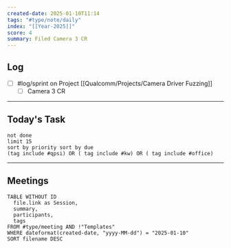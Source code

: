 ```yaml
---
created-date: 2025-01-10T11:14
tags: "#type/note/daily"
index: "[[Year-2025]]"
score: 4
summary: Filed Camera 3 CR
---
```


## Log
- [ ] #log/sprint on Project [[Qualcomm/Projects/Camera Driver Fuzzing]]
	- [ ] Camera 3 CR

---

## Today's Task

```tasks
not done
limit 15
sort by priority sort by due
(tag include #qpsi) OR ( tag include #kw) OR ( tag include #office)
```
---

## Meetings

```dataview
TABLE WITHOUT ID
  file.link as Session,
  summary,
  participants,
  tags
FROM #type/meeting AND !"Templates"
WHERE dateformat(created-date, "yyyy-MM-dd") = "2025-01-10"
SORT filename DESC
```